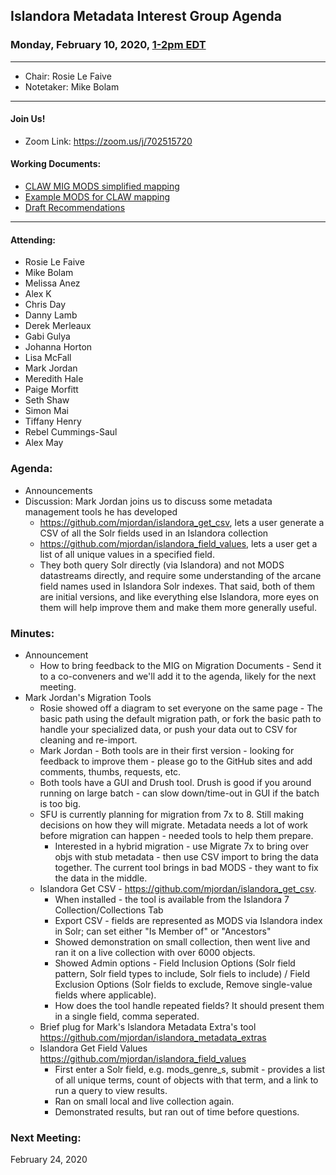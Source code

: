 ## Islandora Metadata Interest Group Agenda
### Monday, February 10, 2020, [1-2pm EDT](http://www.thetimezoneconverter.com/?t=1%20pm&tz=Toronto&)

---
* Chair: Rosie Le Faive
* Notetaker: Mike Bolam
---

#### Join Us!
* Zoom Link: https://zoom.us/j/702515720

#### Working Documents:
* [CLAW MIG MODS simplified mapping](https://docs.google.com/spreadsheets/d/18u2qFJ014IIxlVpM3JXfDEFccwBZcoFsjbBGpvL0jJI/edit#gid=0)
* [Example MODS for CLAW mapping](https://docs.google.com/spreadsheets/d/1C2Xie7HUDSgRT5v4ldoJvlNdoXz2GHAPvL3PE3TOKW8/edit#gid=1829081124)
* [Draft Recommendations](https://docs.google.com/document/d/15qSO9YcALtYSqd6CUuGx0t8FwUJ5pPwVPz0PA5rU898/edit#heading=h.f9r6knw0rjvu)
---

#### Attending:
* Rosie Le Faive
* Mike Bolam
* Melissa Anez
* Alex K
* Chris Day
* Danny Lamb
* Derek Merleaux
* Gabi Gulya
* Johanna Horton
* Lisa McFall
* Mark Jordan
* Meredith Hale
* Paige Morfitt
* Seth Shaw
* Simon Mai
* Tiffany Henry
* Rebel Cummings-Saul
* Alex May


### Agenda:
* Announcements
* Discussion: Mark Jordan joins us to discuss some metadata management tools he has developed
  * https://github.com/mjordan/islandora_get_csv, lets a user generate a CSV of all the Solr fields used in an Islandora collection
  * https://github.com/mjordan/islandora_field_values, lets a user get a list of all unique values in a specified field. 
  * They both query Solr directly (via Islandora) and not MODS datastreams directly, and require some understanding of the arcane field names used in Islandora Solr indexes. That said, both of them are initial versions, and like everything else Islandora, more eyes on them will help improve them and make them more generally useful.

### Minutes:
* Announcement
  * How to bring feedback to the MIG on Migration Documents - Send it to a co-conveners and we'll add it to the agenda, likely for the next meeting.
* Mark Jordan's Migration Tools
  * Rosie showed off a diagram to set everyone on the same page - The basic path using the default migration path, or fork the basic path to handle your specialized data, or push your data out to CSV for cleaning and re-import.
  * Mark Jordan - Both tools are in their first version - looking for feedback to improve them - please go to the GitHub sites and add comments, thumbs, requests, etc.
  * Both tools have a GUI and Drush tool. Drush is good if you around running on large batch - can slow down/time-out in GUI if the batch is too big.
  * SFU is currently planning for migration from 7x to 8. Still making decisions on how they will migrate. Metadata needs a lot of work before migration can happen - needed tools to help them prepare.
    * Interested in a hybrid migration - use Migrate 7x to bring over objs with stub metadata - then use CSV import to bring the data together. The current tool brings in bad MODS - they want to fix the data in the middle.
  * Islandora Get CSV - https://github.com/mjordan/islandora_get_csv.
    * When installed - the tool is available from the Islandora 7 Collection/Collections Tab 
    * Export CSV - fields are represented as MODS via Islandora index in Solr; can set either "Is Member of" or "Ancestors"
    * Showed demonstration on small collection, then went live and ran it on a live collection with over 6000 objects.
    * Showed Admin options - Field Inclusion Options (Solr field pattern, Solr field types to include, Solr fiels to include) / Field Exclusion Options (Solr fields to exclude, Remove single-value fields where applicable).
    * How does the tool handle repeated fields? It should present them in a single field, comma seperated. 
  * Brief plug for Mark's Islandora Metadata Extra's tool https://github.com/mjordan/islandora_metadata_extras
  * Islandora Get Field Values https://github.com/mjordan/islandora_field_values
    * First enter a Solr field, e.g. mods_genre_s, submit - provides a list of all unique terms, count of objects with that term, and a link to run a query to view results. 
    * Ran on small local and live collection again.
    * Demonstrated results, but ran out of time before questions. 
      
### Next Meeting:
February 24, 2020
